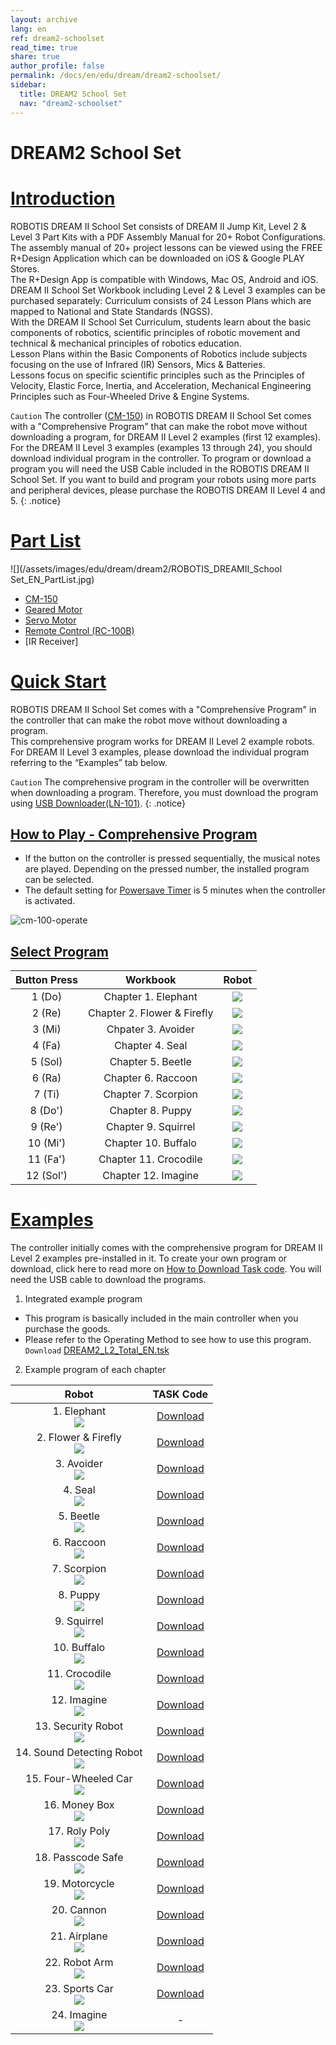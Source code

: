 ```yaml
---
layout: archive
lang: en
ref: dream2-schoolset
read_time: true
share: true
author_profile: false
permalink: /docs/en/edu/dream/dream2-schoolset/
sidebar:
  title: DREAM2 School Set
  nav: "dream2-schoolset"
---
```


# DREAM2 School Set

# [Introduction](#introduction)

ROBOTIS DREAM II School Set consists of DREAM II Jump Kit, Level 2 & Level 3 Part Kits with a PDF Assembly Manual for 20+ Robot Configurations.  
The assembly manual of 20+ project lessons can be viewed using the FREE R+Design Application which can be downloaded on iOS & Google PLAY Stores.  
The R+Design App is compatible with Windows, Mac OS, Android and iOS.  
DREAM II School Set Workbook including Level 2 & Level 3 examples can be purchased separately: Curriculum consists of 24 Lesson Plans which are mapped to National and State Standards (NGSS).  
With the DREAM II School Set Curriculum, students learn about the basic components of robotics, scientific principles of robotic movement and technical & mechanical principles of robotics education.  
Lesson Plans within the Basic Components of Robotics include subjects focusing on the use of Infrared (IR) Sensors, Mics & Batteries.  
Lessons focus on specific scientific principles such as the Principles of Velocity, Elastic Force, Inertia, and Acceleration, Mechanical Engineering Principles such as Four-Wheeled Drive & Engine Systems.

`Caution` The controller ([CM-150]) in ROBOTIS DREAM II School Set comes with a "Comprehensive Program" that can make the robot move without downloading a program, for DREAM II Level 2 examples (first 12 examples). For the DREAM II Level 3 examples (examples 13 through 24), you should download individual program in the controller. To program or download a program you will need the USB Cable included in the ROBOTIS DREAM II School Set. If you want to build and program your robots using more parts and peripheral devices, please purchase the ROBOTIS DREAM II Level 4 and 5.
{: .notice}

# [Part List](#part-list)

![](/assets/images/edu/dream/dream2/ROBOTIS_DREAMⅡ_School Set_EN_PartList.jpg)

- [CM-150]
- [Geared Motor]
- [Servo Motor]
- [Remote Control (RC-100B)]
- [IR Receiver]

# [Quick Start](#quick-start)

ROBOTIS DREAM II School Set comes with a "Comprehensive Program" in the controller that can make the robot move without downloading a program.  
This comprehensive program works for DREAM II Level 2 example robots.  
For DREAM II Level 3 examples, please download the individual program referring to the “Examples” tab below.

`Caution` The comprehensive program in the controller will be overwritten when downloading a program. Therefore, you must download the program using [USB Downloader(LN-101)].
{: .notice}

## [How to Play - Comprehensive Program](#how-to-play)

- If the button on the controller is pressed sequentially, the musical notes are played. Depending on the pressed number, the installed program can be selected.
- The default setting for [Powersave Timer] is 5 minutes when the controller is activated.

![cm-100-operate][power_button]

## [Select Program](#select-program)

|Button Press|Workbook|Robot|
| :---: | :---: | :---: |
|1 (Do)|Chapter 1. Elephant|![](/assets/images/edu/dream/dream1-2_elephant.jpg)|
|2 (Re)|Chapter 2. Flower & Firefly|![](/assets/images/edu/dream/dream1-2_fireflylight.jpg)|
|3 (Mi)|Chpater 3. Avoider|![](/assets/images/edu/dream/dream1-2_avoider.jpg)|
|4 (Fa)|Chapter 4. Seal|![](/assets/images/edu/dream/dream1-2_seal.jpg)|
|5 (Sol)|Chapter 5. Beetle|![](/assets/images/edu/dream/dream1-2_abeetle.jpg)|
|6 (Ra)|Chapter 6. Raccoon|![](/assets/images/edu/dream/dream1-2_racoon.jpg)|
|7 (Ti)|Chapter 7. Scorpion|![](/assets/images/edu/dream/dream1-2_scorpion.jpg)|
|8 (Do')|Chapter 8. Puppy|![](/assets/images/edu/dream/dream1-2_puppy.jpg)|
|9 (Re')|Chapter 9. Squirrel|![](/assets/images/edu/dream/dream1-2_squirrel.jpg)|
|10 (Mi')|Chapter 10. Buffalo|![](/assets/images/edu/dream/dream1-2_buffalo.jpg)|
|11 (Fa')|Chapter 11. Crocodile|![](/assets/images/edu/dream/dream1-2_crocodile.jpg)|
|12 (Sol')|Chapter 12. Imagine|![](/assets/images/edu/dream/dream1-2_imagine.jpg)|


# [Examples](#examples)

The controller initially comes with the comprehensive program for DREAM II Level 2 examples pre-installed in it. To create your own program or download, click here to read more on [How to Download Task code]. You will need the USB cable to download the programs.

1. Integrated example program
- This program is basically included in the main controller when you purchase the goods.
- Please refer to the Operating Method to see how to use this program.
  `Download` [DREAM2_L2_Total_EN.tsk]

2. Example program of each chapter

|Robot|TASK Code|
| :---: | :---: |
|1. Elephant<br />![](/assets/images/edu/dream/dream1-2_elephant.jpg)|[Download][ex_01]|
|2. Flower & Firefly<br />![](/assets/images/edu/dream/dream1-2_fireflylight.jpg)|[Download][ex_02]|
|3. Avoider<br />![](/assets/images/edu/dream/dream1-2_avoider.jpg)|[Download][ex_03]|
|4. Seal<br />![](/assets/images/edu/dream/dream1-2_seal.jpg)|[Download][ex_04]|
|5. Beetle<br />![](/assets/images/edu/dream/dream1-2_abeetle.jpg)|[Download][ex_05]|
|6. Raccoon<br />![](/assets/images/edu/dream/dream1-2_racoon.jpg)|[Download][ex_06]|
|7. Scorpion<br />![](/assets/images/edu/dream/dream1-2_scorpion.jpg)|[Download][ex_07]|
|8. Puppy<br />![](/assets/images/edu/dream/dream1-2_puppy.jpg)|[Download][ex_08]|
|9. Squirrel<br />![](/assets/images/edu/dream/dream1-2_squirrel.jpg)|[Download][ex_09]|
|10. Buffalo<br />![](/assets/images/edu/dream/dream1-2_buffalo.jpg)|[Download][ex_10]|
|11. Crocodile<br />![](/assets/images/edu/dream/dream1-2_crocodile.jpg)|[Download][ex_11]|
|12. Imagine<br />![](/assets/images/edu/dream/dream1-2_imagine.jpg)|[Download][ex_12]|
|13. Security Robot<br />![](/assets/images/edu/dream/dream2/dream2-3_security.jpg)|[Download][ex_13]|
|14. Sound Detecting Robot<br />![](/assets/images/edu/dream/dream2/dream2-3_noisemeter.jpg)|[Download][ex_14]|
|15. Four-Wheeled Car<br />![](/assets/images/edu/dream/dream2/dream2-3_fourwheeled.jpg)|[Download][ex_15]|
|16. Money Box<br />![](/assets/images/edu/dream/dream2/dream2-3_moneybox.jpg)|[Download][ex_16]|
|17. Roly Poly<br />![](/assets/images/edu/dream/dream2/dream2-3_rolypoly.jpg)|[Download][ex_17]|
|18. Passcode Safe<br />![](/assets/images/edu/dream/dream2/dream2-3_passcodesafe.jpg)|[Download][ex_18]|
|19. Motorcycle<br />![](/assets/images/edu/dream/dream2/dream2-3_motorcycle.jpg)|[Download][ex_19]|
|20. Cannon<br />![](/assets/images/edu/dream/dream2/dream2-3_cannon.jpg)|[Download][ex_20]|
|21. Airplane<br />![](/assets/images/edu/dream/dream2/dream2-3_airplane.jpg)|[Download][ex_21]|
|22. Robot Arm<br />![](/assets/images/edu/dream/dream2/dream2-3_robotarm.jpg)|[Download][ex_22]|
|23. Sports Car<br />![](/assets/images/edu/dream/dream2/dream2-3_sportscar.jpg)|[Download][ex_23]|
|24. Imagine<br />![](/assets/images/edu/dream/dream2/dream2-3_imagine.jpg)|-|


[CM-150]: /docs/en/parts/controller/cm-150/
[Geared Motor]: /docs/en/parts/motor/geared_motor/
[Servo Motor]: /docs/en/parts/motor/servo_motor/
[Remote Control (RC-100B)]: /docs/en/parts/communication/rc-100/
[USB Downloader(LN-101)]: /docs/en/parts/interface/ln-101/
[Powersave Timer]: /docs/en/software/rplus1/task/programming_02/#powersave-timer
[How to Download Task code]: /docs/en/faq/download_task_code/
[DREAM2_L2_Total_EN.tsk]: http://support.robotis.com/en/baggage_files/dream/dream_l2_total_en.tsk
[ex_01]: http://support.robotis.com/en/baggage_files/dream/dream2_l2_elephant_en.tskx
[ex_02]: http://support.robotis.com/en/baggage_files/dream/dream2_l2_flower_firefly_en.tskx
[ex_03]: http://support.robotis.com/en/baggage_files/dream/dream2_l2_avoider_en.tskx
[ex_04]: http://support.robotis.com/en/baggage_files/dream/dream2_l2_seal_en.tskx
[ex_05]: http://support.robotis.com/en/baggage_files/dream/dream2_l2_beetle_en.tskx
[ex_06]: http://support.robotis.com/en/baggage_files/dream/dream2_l2_raccoon_en.tskx
[ex_07]: http://support.robotis.com/en/baggage_files/dream/dream2_l2_scorpion_en.tskx
[ex_08]: http://support.robotis.com/en/baggage_files/dream/dream2_l2_puppy_en.tskx
[ex_09]: http://support.robotis.com/en/baggage_files/dream/dream2_l2_squirrel_en.tskx
[ex_10]: http://support.robotis.com/en/baggage_files/dream/dream2_l2_buffalo_en.tskx
[ex_11]: http://support.robotis.com/en/baggage_files/dream/dream2_l2_crocodile_en.tskx
[ex_12]: http://support.robotis.com/en/baggage_files/dream/dream2_l2_distancesensor_en.tskx
[ex_13]: http://support.robotis.com/en/baggage_files/dream/dream2_l3_security_en.tskx
[ex_14]: http://support.robotis.com/en/baggage_files/dream/dream2_l3_noisemeter_en.tskx
[ex_15]: http://support.robotis.com/en/baggage_files/dream/dream2_l3_fourwheel_en.tskx
[ex_16]: http://support.robotis.com/en/baggage_files/dream/dream2_l3_coinbank_en.tskx
[ex_17]: http://support.robotis.com/en/baggage_files/dream/dream2_l3_tumblingdoll_en.tskx
[ex_18]: http://support.robotis.com/en/baggage_files/dream/dream2_l3_dialsafe_en.tskx
[ex_19]: http://support.robotis.com/en/baggage_files/dream/dream2_l3_motorcycle_en.tskx
[ex_20]: http://support.robotis.com/en/baggage_files/dream/dream2_l3_cannon_en.tskx
[ex_21]: http://support.robotis.com/en/baggage_files/dream/dream2_l3_airplane_en.tskx
[ex_22]: http://support.robotis.com/en/baggage_files/dream/dream2_l3_manipulator_en.tskx
[ex_23]: http://support.robotis.com/en/baggage_files/dream/dream2_l3_sportscar_en.tskx
[power_button]: /assets/images/edu/ollo/ollo_lvl2_001.jpg
